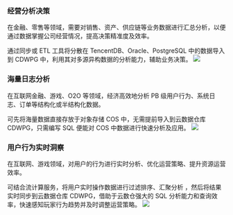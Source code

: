 ### 经营分析决策
在金融、零售等领域，需要对销售、资产、供应链等业务数据进行汇总分析，以便通过数据掌握公司经营情况，提高决策精准度及效率。

通过同步或 ETL 工具将分散在 TencentDB、Oracle、PostgreSQL 中的数据导入到 CDWPG 中，利用其对多源异构数据的分析能力，辅助业务决策。
![](https://main.qcloudimg.com/raw/d32abf3c8ef6ca9ee73f0d01270dc3cd.svg)

### 海量日志分析
在互联网金融、游戏、O2O 等领域，经济高效地分析 PB 级用户行为、系统日志、订单等结构化或半结构化数据。

可先将海量数据直接存放于对象存储 COS 中，无需提前导入到云数据仓库 CDWPG，只需编写 SQL 便能对 COS 中数据进行快速分析及应用。
![](https://main.qcloudimg.com/raw/54b4bb39048d7afd48a0b4f04e3f4933.svg)

###  用户行为实时洞察
在互联网、游戏领域，对用户的行为进行实时分析、优化运营策略、提升资源运营效率。

可结合流计算服务，将用户实时操作数据进行过滤排序、汇聚分析 ，然后将结果实时同步到云数据仓库 CDWPG，借助于云数仓强大的 SQL 分析能力和查询效率，快速感知玩家行为趋势并及时调整运营策略。
![](https://main.qcloudimg.com/raw/669d65238a3ac9b9b92677a4c9e1ff51.svg)
